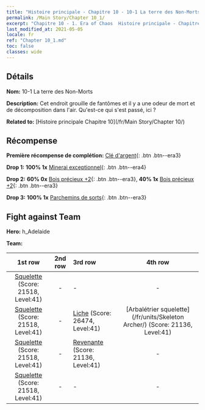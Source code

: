 ```yaml
---
title: "Histoire principale - Chapitre 10 - 10-1 La terre des Non-Morts"
permalink: /Main Story/Chapter 10_1/
excerpt: "Chapitre 10 - 1. Era of Chaos  Histoire principale - Chapitre 10_1. 10-1 La terre des Non-Morts"
last_modified_at: 2021-05-05
locale: fr
ref: "Chapter 10_1.md"
toc: false
classes: wide
---
```


## Détails

 **Nom:** 10-1 La terre des Non-Morts

 **Description:** Cet endroit grouille de fantômes et il y a une odeur de mort et de décomposition dans l'air. Qu'est-ce qui s'est passé, ici ?

 **Related to:** [Histoire principale Chapitre 10](/fr/Main Story/Chapter 10/)

## Récompense

 **Première récompense de complétion:** [Clé d'argent](/ItemsFR/con_693/){: .btn .btn--era3}

 **Drop 1:** **100% 1x** [Minerai exceptionnel](/ItemsFR/mat_33/){: .btn .btn--era4}

 **Drop 2:** **60% 0x** [Bois précieux +2](/ItemsFR/mat_27/){: .btn .btn--era3}, **40% 1x** [Bois précieux +2](/ItemsFR/mat_27/){: .btn .btn--era3}

 **Drop 3:** **100% 1x** [Parchemins de sorts](/ItemsFR/con_694/){: .btn .btn--era3}


## Fight against Team
 **Hero:** h_Adelaide

 **Team:**


  | 1st row | 2nd row | 3rd row | 4th row |
  |:----:|:----:|:----|:----:|
  | [Squelette](/fr/units/Skeleton/) (Score: 21518, Level:41)  | - | - | - |
  | [Squelette](/fr/units/Skeleton/) (Score: 21518, Level:41)  | - | [Liche](/fr/units/Lich/) (Score: 26474, Level:41)  | [Arbalétrier squelette](/fr/units/Skeleton Archer/) (Score: 21136, Level:41)  |
  | [Squelette](/fr/units/Skeleton/) (Score: 21518, Level:41)  | - | [Revenante](/fr/units/Wight/) (Score: 21136, Level:41)  | - |
  | [Squelette](/fr/units/Skeleton/) (Score: 21518, Level:41)  | - | - | - |



